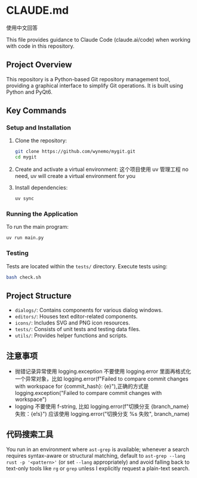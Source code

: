 # CLAUDE.md

使用中文回答

This file provides guidance to Claude Code (claude.ai/code) when working with code in this repository.

## Project Overview
This repository is a Python-based Git repository management tool, providing a graphical interface to simplify Git operations. It is built using Python and PyQt6.

## Key Commands

### Setup and Installation
1. Clone the repository:
    ```bash
    git clone https://github.com/wynemo/mygit.git
    cd mygit
    ```

2. Create and activate a virtual environment:
    这个项目使用 uv 管理工程
    no need, uv will create a virtual environment for you

3. Install dependencies:
    ```bash
    uv sync
    ```

### Running the Application
To run the main program:
```bash
uv run main.py
```

### Testing
Tests are located within the `tests/` directory. Execute tests using:
```bash
bash check.sh
```

## Project Structure
- `dialogs/`: Contains components for various dialog windows.
- `editors/`: Houses text editor-related components.
- `icons/`: Includes SVG and PNG icon resources.
- `tests/`: Consists of unit tests and testing data files.
- `utils/`: Provides helper functions and scripts.

## 注意事项


+ 抛错记录异常使用 logging.exception 不要使用 logging.error 里面再格式化一个异常对象，比如 logging.error(f"Failed to compare commit changes with workspace for {commit_hash}: {e}"),正确的方式是 logging.exception("Failed to compare commit changes with workspace")
+ logging 不要使用 f-string, 比如 logging.error(f"切换分支 {branch_name} 失败：{e!s}") 应该使用 logging.error("切换分支 %s 失败", branch_name)

## 代码搜索工具

You run in an environment where `ast-grep` is available; whenever a search requires syntax-aware or structural matching, default to `ast-grep --lang rust -p '<pattern>'` (or set `--lang` appropriately) and avoid falling back to text-only tools like `rg` or `grep` unless I explicitly request a plain-text search.